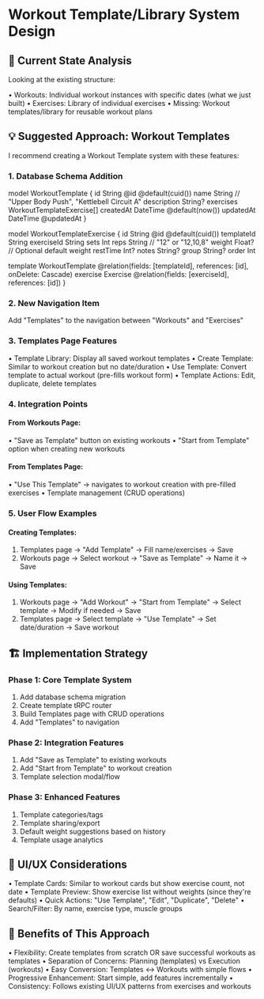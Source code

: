 # Workout Template/Library System Design

## 🎯 Current State Analysis

Looking at the existing structure:

• Workouts: Individual workout instances with specific dates (what we just built)
• Exercises: Library of individual exercises
• Missing: Workout templates/library for reusable workout plans

## 💡 Suggested Approach: Workout Templates

I recommend creating a Workout Template system with these features:

### 1. Database Schema Addition

model WorkoutTemplate {
id String @id @default(cuid())
name String // "Upper Body Push", "Kettlebell Circuit A"
description String?
exercises WorkoutTemplateExercise[]
createdAt DateTime @default(now())
updatedAt DateTime @updatedAt
}

model WorkoutTemplateExercise {
id String @id @default(cuid())
templateId String
exerciseId String
sets Int
reps String // "12" or "12,10,8"
weight Float? // Optional default weight
restTime Int?
notes String?
group String?
order Int

template WorkoutTemplate @relation(fields: [templateId], references: [id], onDelete: Cascade)
exercise Exercise @relation(fields: [exerciseId], references: [id])
}

### 2. New Navigation Item

Add "Templates" to the navigation between "Workouts" and "Exercises"

### 3. Templates Page Features

• Template Library: Display all saved workout templates
• Create Template: Similar to workout creation but no date/duration
• Use Template: Convert template to actual workout (pre-fills workout form)
• Template Actions: Edit, duplicate, delete templates

### 4. Integration Points

#### From Workouts Page:

• "Save as Template" button on existing workouts
• "Start from Template" option when creating new workouts

#### From Templates Page:

• "Use This Template" → navigates to workout creation with pre-filled exercises
• Template management (CRUD operations)

### 5. User Flow Examples

#### Creating Templates:

1. Templates page → "Add Template" → Fill name/exercises → Save
2. Workouts page → Select workout → "Save as Template" → Name it → Save

#### Using Templates:

1. Workouts page → "Add Workout" → "Start from Template" → Select template → Modify if needed → Save
2. Templates page → Select template → "Use Template" → Set date/duration → Save workout

## 🏗️ Implementation Strategy

### Phase 1: Core Template System

1. Add database schema migration
2. Create template tRPC router
3. Build Templates page with CRUD operations
4. Add "Templates" to navigation

### Phase 2: Integration Features

1. Add "Save as Template" to existing workouts
2. Add "Start from Template" to workout creation
3. Template selection modal/flow

### Phase 3: Enhanced Features

1. Template categories/tags
2. Template sharing/export
3. Default weight suggestions based on history
4. Template usage analytics

## 🎨 UI/UX Considerations

• Template Cards: Similar to workout cards but show exercise count, not date
• Template Preview: Show exercise list without weights (since they're defaults)
• Quick Actions: "Use Template", "Edit", "Duplicate", "Delete"
• Search/Filter: By name, exercise type, muscle groups

## 🔄 Benefits of This Approach

• Flexibility: Create templates from scratch OR save successful workouts as templates
• Separation of Concerns: Planning (templates) vs Execution (workouts)
• Easy Conversion: Templates ↔ Workouts with simple flows
• Progressive Enhancement: Start simple, add features incrementally
• Consistency: Follows existing UI/UX patterns from exercises and workouts